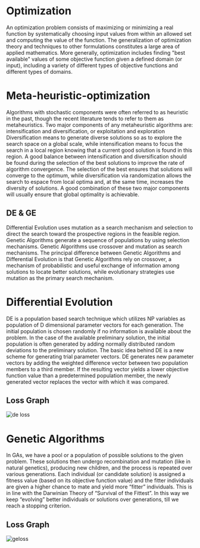 # Optimization

An optimization problem consists of maximizing or minimizing a real function by systematically choosing input values from within an allowed set and computing the value of the function. The generalization of optimization theory and techniques to other formulations constitutes a large area of applied mathematics. More generally, optimization includes finding "best available" values of some objective function given a defined domain (or input), including a variety of different types of objective functions and different types of domains.

# Meta-heuristic-optimization
Algorithms with stochastic components were often referred to as heuristic in the past, though the recent literature tends to refer to them as metaheuristics.
Two major components of any metaheuristic algorithms are: intensification and diversification, or exploitation and exploration
 Diversification means to generate diverse solutions so as to explore the search space on a global scale, while intensification means to focus the search in a local region knowing that a current good solution is found in this region. A good balance between intensification and diversification should be found during the selection of the best solutions to improve the rate of algorithm convergence. The selection of the best ensures that solutions will converge to the optimum, while diversification via randomization allows the search to espace from local optima and, at the same time, increases the diversity of solutions. A good combination of these two major components will usually ensure that global optimality is achievable.

## DE & GE

Differential Evolution uses mutation as a search mechanism and
selection to direct the search toward the prospective regions in the feasible region.
Genetic Algorithms generate a sequence of populations by using selection mechanisms.
Genetic Algorithms use crossover and mutation as search mechanisms. The principal
difference between Genetic Algorithms and Differential Evolution is that Genetic
Algorithms rely on crossover, a mechanism of probabilistic and useful exchange of
information among solutions to locate better solutions, while evolutionary strategies use
mutation as the primary search mechanism. 

# Differential Evolution
DE is a population based search technique which utilizes NP variables as population of D
dimensional parameter vectors for each generation. The initial population is chosen
randomly if no information is available about the problem. In the case of the available
preliminary solution, the initial population is often generated by adding normally
distributed random deviations to the preliminary solution. The basic idea behind DE is a
new scheme for generating trial parameter vectors. DE generates new parameter vectors
by adding the weighted difference vector between two population members to a third
member. If the resulting vector yields a lower objective function value than a
predetermined population member, the newly generated vector replaces the vector with
which it was compared.
## Loss Graph
![de loss](https://user-images.githubusercontent.com/23000971/33500182-fcb5bf52-d6fd-11e7-96dc-c8718d1ac515.JPG)

# Genetic Algorithms
In GAs, we have a pool or a population of possible solutions to the given problem. These solutions then undergo recombination and mutation (like in natural genetics), producing new children, and the process is repeated over various generations. Each individual (or candidate solution) is assigned a fitness value (based on its objective function value) and the fitter individuals are given a higher chance to mate and yield more “fitter” individuals. This is in line with the Darwinian Theory of “Survival of the Fittest”.
In this way we keep “evolving” better individuals or solutions over generations, till we reach a stopping criterion.

## Loss Graph
![geloss](https://user-images.githubusercontent.com/23000971/33500203-1c4f662e-d6fe-11e7-96bd-e0c26407b96f.JPG)


